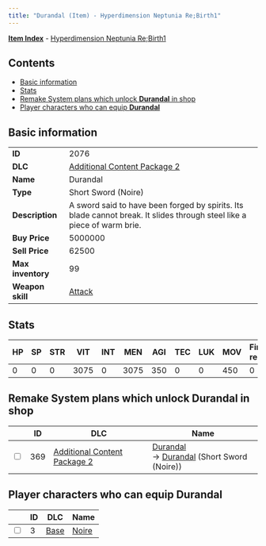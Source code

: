 ```yaml
---
title: "Durandal (Item) - Hyperdimension Neptunia Re;Birth1"
---
```


[**Item Index**](/neptunia/rb1/item/index.html) - [Hyperdimension Neptunia Re;Birth1](/neptunia/rb1)

## Contents

- [Basic information](#basic-information)
- [Stats](#stats)
- [Remake System plans which unlock **Durandal** in shop](#remake-system-plans-which-unlock-durandal-in-shop)
- [Player characters who can equip **Durandal**](#player-characters-who-can-equip-durandal)

## Basic information

|   |   |
| -- | -- |
| **ID** | 2076 |
| **DLC** | [Additional Content Package 2](/neptunia/rb1/dlc/11-pack2.html) |
| **Name** | Durandal |
| **Type** | Short Sword (Noire) |
| **Description** | A sword said to have been forged by spirits. Its blade cannot break. It slides through steel like a piece of warm brie. |
| **Buy Price** | 5000000 |
| **Sell Price** | 62500 |
| **Max inventory** | 99 |
| **Weapon skill** | [Attack](/neptunia/rb1/skill/1-401-attack.html) |


## Stats

| HP | SP | STR | VIT | INT | MEN | AGI | TEC | LUK | MOV | Fire res. | Ice res. | Wind res. | Lightning res. |
| -- | -- | --- | --- | --- | --- | --- | --- | --- | --- | --------- | -------- | --------- | -------------- |
| 0 | 0 | 0 | 3075 | 0 | 3075 | 350 | 0 | 0 | 450 | 0 | 0 | 0 | 0 |


## Remake System plans which unlock **Durandal** in shop

|    | ID | DLC | Name |
| -- | -- | --- | ---- |
| <input type="checkbox" id="rb1-remake-11-369" class="trackbox" /> | 369 | [Additional Content Package 2](/neptunia/rb1/dlc/11-pack2.html) | [Durandal](/neptunia/rb1/remake/11-369-durandal.html)<br /> → [Durandal](/neptunia/rb1/item/11-2076-durandal.html) (Short Sword (Noire)) |


## Player characters who can equip **Durandal**

|    | ID | DLC | Name |
| -- | -- | --- | ---- |
| <input type="checkbox" id="rb1-player-1-3" class="trackbox" /> | 3 | [Base](/neptunia/rb1/dlc/1-base.html) | [Noire](/neptunia/rb1/player/1-3-noire.html) |

